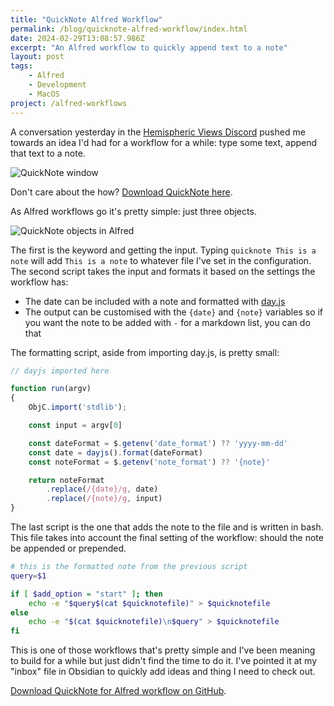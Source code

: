 ```yaml
---
title: "QuickNote Alfred Workflow"
permalink: /blog/quicknote-alfred-workflow/index.html
date: 2024-02-29T13:08:57.986Z
excerpt: "An Alfred workflow to quickly append text to a note"
layout: post
tags:
    - Alfred
    - Development
    - MacOS
project: /alfred-workflows
---
```


A conversation yesterday in the [Hemispheric Views Discord](https://hemisphericviews.com/) pushed me towards an idea I'd had for a workflow for a while: type some text, append that text to a note. 

![QuickNote window](https://cdn.rknight.me/site/quicknote-window.jpg)

Don't care about the how? [Download QuickNote here](https://github.com/rknightuk/alfred-workflows/tree/main/workflows/quicknote).

As Alfred workflows go it's pretty simple: just three objects. 

![QuickNote objects in Alfred](https://cdn.rknight.me/site/quicknote-objects.jpg)

The first is the keyword and getting the input. Typing `quicknote This is a note` will add `This is a note` to whatever file I've set in the configuration. The second script takes the input and formats it based on the settings the workflow has:

- The date can be included with a note and formatted with [day.js](https://day.js.org/docs/en/display/format)
- The output can be customised with the `{date}` and `{note}` variables so if you want the note to be added with `-` for a markdown list, you can do that

The formatting script, aside from importing day.js, is pretty small:

```js
// dayjs imported here

function run(argv)
{
    ObjC.import('stdlib');

	const input = argv[0]

	const dateFormat = $.getenv('date_format') ?? 'yyyy-mm-dd'
    const date = dayjs().format(dateFormat)
    const noteFormat = $.getenv('note_format') ?? '{note}'

    return noteFormat
        .replace(/{date}/g, date)
        .replace(/{note}/g, input)
} 
```

The last script is the one that adds the note to the file and is written in bash. This file takes into account the final setting of the workflow: should the note be appended or prepended.

```bash
# this is the formatted note from the previous script
query=$1

if [ $add_option = "start" ]; then
	echo -e "$query$(cat $quicknotefile)" > $quicknotefile 
else
	echo -e "$(cat $quicknotefile)\n$query" > $quicknotefile
fi
```

This is one of those workflows that's pretty simple and I've been meaning to build for a while but just didn't find the time to do it. I've pointed it at my "inbox" file in Obsidian to quickly add ideas and thing I need to check out.

[Download QuickNote for Alfred workflow on GitHub](https://github.com/rknightuk/alfred-workflows/tree/main/workflows/quicknote).